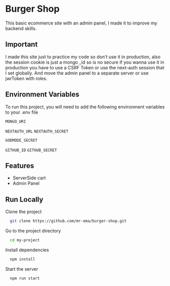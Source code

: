 
# Burger Shop

This basic ecommerce site with an admin panel, I made it to improve my 
backend skills.

## Important
I made this site just to practice my code so don't use it in production, also
the session cookie is just a mongo _id so is no secure if you wanna use it in production
you have to use a CSRF Token or use the next-auth session that I set globally.
And move the admin panel to a separate server or use jwrToken with roles.



## Environment Variables

To run this project, you will need to add the following environment variables to your .env file

`MONGO_URI`

`NEXTAUTH_URL` `NEXTAUTH_SECRET`

`GODMODE_SECRET`

`GITHUB_ID` `GITHUB_SECRET`


## Features

- ServerSide cart
- Admin Panel


## Run Locally

Clone the project

```bash
  git clone https://github.com/mr-ema/burger-shop.git
```

Go to the project directory

```bash
  cd my-project
```

Install dependencies

```bash
  npm install
```

Start the server

```bash
  npm run start
```
